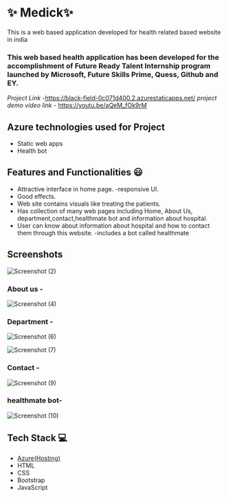  # ✨  Medick✨

This is a web based application developed for health related based website in india
### This web based health application has been developed for the accomplishment of Future Ready Talent Internship program launched by Microsoft, Future Skills Prime, Quess, Github and EY.


*Project Link* -https://black-field-0c071d400.2.azurestaticapps.net/
*project demo video link* - https://youtu.be/aQeM_fOk9rM

## Azure technologies used for Project

- Static web apps
- Health bot

## Features and Functionalities 😃

- Attractive interface in home page.
-responsive UI.
- Good effects.
- Web site contains  visuals like treating the patients.
- Has collection of many web pages including Home, About Us, department,contact,healthmate bot and information about hospital.
- User can know about information about hospital and how to contact them through this website. 
-includes a bot called healthmate

## Screenshots


   
![Screenshot (2)](https://user-images.githubusercontent.com/121325162/209574033-0657bae9-7b92-4aaf-ae31-ed87b8b89651.png)



### About us  -



![Screenshot (4)](https://user-images.githubusercontent.com/121325162/209574498-8c6167ab-dc01-4343-bebf-748f51b43ef2.png)




### Department -




![Screenshot (6)](https://user-images.githubusercontent.com/121325162/209574200-033ae2e6-1ed8-4246-a816-57eea9f8722f.png)






![Screenshot (7)](https://user-images.githubusercontent.com/121325162/209574201-d38a8053-5ee7-4059-9c25-67fab5ad5794.png)



### Contact -



![Screenshot (9)](https://user-images.githubusercontent.com/121325162/209574202-59dea36b-ea77-4b00-a3c2-c5b189720951.png)




### healthmate bot-




![Screenshot (10)](https://user-images.githubusercontent.com/121325162/209574204-b410a1be-07d4-4933-ac80-5b67b0e22012.png)




## Tech Stack 💻

- [Azure(Hosting)](https://azure.microsoft.com/en-in/features/azure-portal/)
- HTML
- CSS
- Bootstrap
- JavaScript


